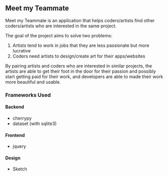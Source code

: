 ## Meet my Teammate

Meet my Teammate is an application that helps coders/artists find other coders/artists who are interested in the same project.

The goal of the project aims to solve two problems: 

1. Artists tend to work in jobs that they are less passionate but more lucrative
2. Coders need artists to design/create art for their apps/websites

By pairing artists and coders who are interested in similar projects, the artists are able to get their foot in the door for their passion and possibly start getting paid for their work, and developers are able to made their work more beautiful and usable.

### Frameworks Used

#### Backend

- cherrypy
- dataset (with sqlite3)

#### Frontend

- jquery

#### Design

- Sketch